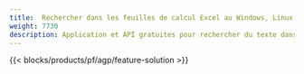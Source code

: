 ```yaml
---
title:  Rechercher dans les feuilles de calcul Excel au Windows, Linux et macOS
weight: 7730
description: Application et API gratuites pour rechercher du texte dans les fichiers XLS, XLSX et ODS
---
```

{{< blocks/products/pf/agp/feature-solution >}} 

